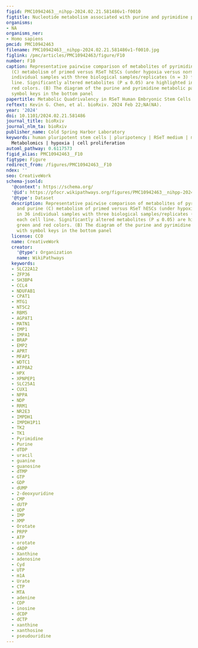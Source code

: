 ```yaml
---
figid: PMC10942463__nihpp-2024.02.21.581486v1-f0010
figtitle: Nucleotide metabolism associated with purine and pyrimidine pathways
organisms:
- NA
organisms_ner:
- Homo sapiens
pmcid: PMC10942463
filename: PMC10942463__nihpp-2024.02.21.581486v1-f0010.jpg
figlink: /pmc/articles/PMC10942463/figure/F10
number: F10
caption: Representative pairwise comparison of metabolites of pyrimidine (A) and purine
  (C) metabolism of primed versus RSeT hESCs (under hypoxia versus normoxia) in 36
  individual samples with three biological samples/replicates (n = 3) from each cell
  line. Significantly altered metabolites (P ≤ 0.05) are highlighted in green and
  red colors. (B) The diagram of the purine and pyrimidine metabolic pathways with
  symbol keys in the bottom panel
papertitle: Metabolic Quadrivalency in RSeT Human Embryonic Stem Cells
reftext: Kevin G. Chen, et al. bioRxiv. 2024 Feb 22;NA(NA).
year: '2024'
doi: 10.1101/2024.02.21.581486
journal_title: bioRxiv
journal_nlm_ta: bioRxiv
publisher_name: Cold Spring Harbor Laboratory
keywords: human pluripotent stem cells | pluripotency | RSeT medium | metabolism |
  Metabolomics | hypoxia | cell proliferation
automl_pathway: 0.6117573
figid_alias: PMC10942463__F10
figtype: Figure
redirect_from: /figures/PMC10942463__F10
ndex: ''
seo: CreativeWork
schema-jsonld:
  '@context': https://schema.org/
  '@id': https://pfocr.wikipathways.org/figures/PMC10942463__nihpp-2024.02.21.581486v1-f0010.html
  '@type': Dataset
  description: Representative pairwise comparison of metabolites of pyrimidine (A)
    and purine (C) metabolism of primed versus RSeT hESCs (under hypoxia versus normoxia)
    in 36 individual samples with three biological samples/replicates (n = 3) from
    each cell line. Significantly altered metabolites (P ≤ 0.05) are highlighted in
    green and red colors. (B) The diagram of the purine and pyrimidine metabolic pathways
    with symbol keys in the bottom panel
  license: CC0
  name: CreativeWork
  creator:
    '@type': Organization
    name: WikiPathways
  keywords:
  - SLC22A12
  - ZFP36
  - SH3BP4
  - CCL4
  - NDUFAB1
  - CPAT1
  - MTG1
  - NT5C2
  - RBM5
  - AGPAT1
  - MATN1
  - EMP1
  - IMPA1
  - BRAP
  - EMP2
  - APRT
  - MFAP1
  - WDTC1
  - ATP8A2
  - HPX
  - XPNPEP1
  - SLC25A1
  - CUX1
  - NPPA
  - NDP
  - RRM1
  - NR2E3
  - IMPDH1
  - IMPDH1P11
  - TK2
  - TK1
  - Pyrimidine
  - Purine
  - dTDP
  - uracil
  - guanine
  - guanosine
  - dTMP
  - GTP
  - GDP
  - dUMP
  - 2-deoxyuridine
  - CMP
  - dUTP
  - UDP
  - IMP
  - XMP
  - Orotate
  - PRPP
  - ATP
  - orotate
  - dADP
  - Xanthine
  - adenosine
  - Cyd
  - UTP
  - m1A
  - Urate
  - CTP
  - MTA
  - adenine
  - CDP
  - inosine
  - dCDP
  - dCTP
  - xanthine
  - xanthosine
  - pseudouridine
---
```

